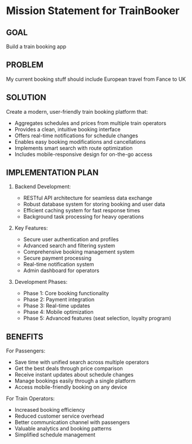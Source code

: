 # Mission Statement for TrainBooker

## GOAL
Build a train booking app

## PROBLEM
My current booking stuff should include European travel from Fance to UK

## SOLUTION
Create a modern, user-friendly train booking platform that:
- Aggregates schedules and prices from multiple train operators
- Provides a clean, intuitive booking interface
- Offers real-time notifications for schedule changes
- Enables easy booking modifications and cancellations
- Implements smart search with route optimization
- Includes mobile-responsive design for on-the-go access

## IMPLEMENTATION PLAN
1. Backend Development:
   - RESTful API architecture for seamless data exchange
   - Robust database system for storing booking and user data
   - Efficient caching system for fast response times
   - Background task processing for heavy operations

2. Key Features:
   - Secure user authentication and profiles
   - Advanced search and filtering system
   - Comprehensive booking management system
   - Secure payment processing
   - Real-time notification system
   - Admin dashboard for operators

3. Development Phases:
   - Phase 1: Core booking functionality
   - Phase 2: Payment integration
   - Phase 3: Real-time updates
   - Phase 4: Mobile optimization
   - Phase 5: Advanced features (seat selection, loyalty program)

## BENEFITS
For Passengers:
- Save time with unified search across multiple operators
- Get the best deals through price comparison
- Receive instant updates about schedule changes
- Manage bookings easily through a single platform
- Access mobile-friendly booking on any device

For Train Operators:
- Increased booking efficiency
- Reduced customer service overhead
- Better communication channel with passengers
- Valuable analytics and booking patterns
- Simplified schedule management
